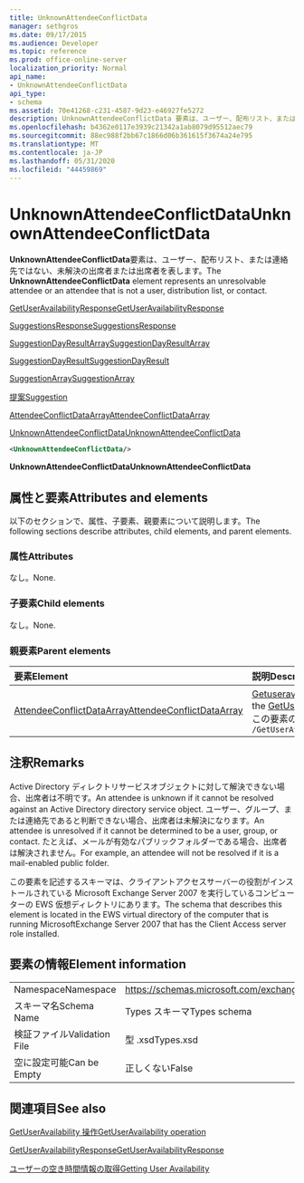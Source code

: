 ```yaml
---
title: UnknownAttendeeConflictData
manager: sethgros
ms.date: 09/17/2015
ms.audience: Developer
ms.topic: reference
ms.prod: office-online-server
localization_priority: Normal
api_name:
- UnknownAttendeeConflictData
api_type:
- schema
ms.assetid: 70e41268-c231-4587-9d23-e46927fe5272
description: UnknownAttendeeConflictData 要素は、ユーザー、配布リスト、または連絡先ではない、未解決の出席者または出席者を表します。
ms.openlocfilehash: b4362e0117e3939c21342a1ab8079d95512aec79
ms.sourcegitcommit: 88ec988f2bb67c1866d06b361615f3674a24e795
ms.translationtype: MT
ms.contentlocale: ja-JP
ms.lasthandoff: 05/31/2020
ms.locfileid: "44459869"
---
```

# <a name="unknownattendeeconflictdata"></a><span data-ttu-id="4ef16-103">UnknownAttendeeConflictData</span><span class="sxs-lookup"><span data-stu-id="4ef16-103">UnknownAttendeeConflictData</span></span>

<span data-ttu-id="4ef16-104">**UnknownAttendeeConflictData**要素は、ユーザー、配布リスト、または連絡先ではない、未解決の出席者または出席者を表します。</span><span class="sxs-lookup"><span data-stu-id="4ef16-104">The **UnknownAttendeeConflictData** element represents an unresolvable attendee or an attendee that is not a user, distribution list, or contact.</span></span> 
  
[<span data-ttu-id="4ef16-105">GetUserAvailabilityResponse</span><span class="sxs-lookup"><span data-stu-id="4ef16-105">GetUserAvailabilityResponse</span></span>](getuseravailabilityresponse.md)
  
[<span data-ttu-id="4ef16-106">SuggestionsResponse</span><span class="sxs-lookup"><span data-stu-id="4ef16-106">SuggestionsResponse</span></span>](suggestionsresponse.md)
  
[<span data-ttu-id="4ef16-107">SuggestionDayResultArray</span><span class="sxs-lookup"><span data-stu-id="4ef16-107">SuggestionDayResultArray</span></span>](suggestiondayresultarray.md)
  
[<span data-ttu-id="4ef16-108">SuggestionDayResult</span><span class="sxs-lookup"><span data-stu-id="4ef16-108">SuggestionDayResult</span></span>](suggestiondayresult.md)
  
[<span data-ttu-id="4ef16-109">SuggestionArray</span><span class="sxs-lookup"><span data-stu-id="4ef16-109">SuggestionArray</span></span>](suggestionarray.md)
  
[<span data-ttu-id="4ef16-110">提案</span><span class="sxs-lookup"><span data-stu-id="4ef16-110">Suggestion</span></span>](suggestion.md)
  
[<span data-ttu-id="4ef16-111">AttendeeConflictDataArray</span><span class="sxs-lookup"><span data-stu-id="4ef16-111">AttendeeConflictDataArray</span></span>](attendeeconflictdataarray.md)
  
[<span data-ttu-id="4ef16-112">UnknownAttendeeConflictData</span><span class="sxs-lookup"><span data-stu-id="4ef16-112">UnknownAttendeeConflictData</span></span>](unknownattendeeconflictdata.md)
  
```xml
<UnknownAttendeeConflictData/>
```

 <span data-ttu-id="4ef16-113">**UnknownAttendeeConflictData**</span><span class="sxs-lookup"><span data-stu-id="4ef16-113">**UnknownAttendeeConflictData**</span></span>
## <a name="attributes-and-elements"></a><span data-ttu-id="4ef16-114">属性と要素</span><span class="sxs-lookup"><span data-stu-id="4ef16-114">Attributes and elements</span></span>

<span data-ttu-id="4ef16-115">以下のセクションで、属性、子要素、親要素について説明します。</span><span class="sxs-lookup"><span data-stu-id="4ef16-115">The following sections describe attributes, child elements, and parent elements.</span></span>
  
### <a name="attributes"></a><span data-ttu-id="4ef16-116">属性</span><span class="sxs-lookup"><span data-stu-id="4ef16-116">Attributes</span></span>

<span data-ttu-id="4ef16-117">なし。</span><span class="sxs-lookup"><span data-stu-id="4ef16-117">None.</span></span>
  
### <a name="child-elements"></a><span data-ttu-id="4ef16-118">子要素</span><span class="sxs-lookup"><span data-stu-id="4ef16-118">Child elements</span></span>

<span data-ttu-id="4ef16-119">なし。</span><span class="sxs-lookup"><span data-stu-id="4ef16-119">None.</span></span>
  
### <a name="parent-elements"></a><span data-ttu-id="4ef16-120">親要素</span><span class="sxs-lookup"><span data-stu-id="4ef16-120">Parent elements</span></span>

|<span data-ttu-id="4ef16-121">**要素**</span><span class="sxs-lookup"><span data-stu-id="4ef16-121">**Element**</span></span>|<span data-ttu-id="4ef16-122">**説明**</span><span class="sxs-lookup"><span data-stu-id="4ef16-122">**Description**</span></span>|
|:-----|:-----|
|[<span data-ttu-id="4ef16-123">AttendeeConflictDataArray</span><span class="sxs-lookup"><span data-stu-id="4ef16-123">AttendeeConflictDataArray</span></span>](attendeeconflictdataarray.md) <br/> |<span data-ttu-id="4ef16-124">[Getuseravailability 操作](getuseravailability-operation.md)で識別された、クエリを実行した出席者の競合データの配列を格納します。</span><span class="sxs-lookup"><span data-stu-id="4ef16-124">Contains an array of conflict data for queried attendees identified in the [GetUserAvailability operation](getuseravailability-operation.md).</span></span>  <br/> <span data-ttu-id="4ef16-125">この要素の XPath 式を次に示します。</span><span class="sxs-lookup"><span data-stu-id="4ef16-125">The following is the XPath expression to this element:</span></span>  <br/>  `/GetUserAvailabilityResponse/SuggestionsResponse/SuggestionDayResultArray/SuggestionDayResult[i]/SuggestionArray/Suggestion[i]/AttendeeConflictDataArray` <br/> |
   
## <a name="remarks"></a><span data-ttu-id="4ef16-126">注釈</span><span class="sxs-lookup"><span data-stu-id="4ef16-126">Remarks</span></span>

<span data-ttu-id="4ef16-127">Active Directory ディレクトリサービスオブジェクトに対して解決できない場合、出席者は不明です。</span><span class="sxs-lookup"><span data-stu-id="4ef16-127">An attendee is unknown if it cannot be resolved against an Active Directory directory service object.</span></span> <span data-ttu-id="4ef16-128">ユーザー、グループ、または連絡先であると判断できない場合、出席者は未解決になります。</span><span class="sxs-lookup"><span data-stu-id="4ef16-128">An attendee is unresolved if it cannot be determined to be a user, group, or contact.</span></span> <span data-ttu-id="4ef16-129">たとえば、メールが有効なパブリックフォルダーである場合、出席者は解決されません。</span><span class="sxs-lookup"><span data-stu-id="4ef16-129">For example, an attendee will not be resolved if it is a mail-enabled public folder.</span></span>
  
<span data-ttu-id="4ef16-130">この要素を記述するスキーマは、クライアントアクセスサーバーの役割がインストールされている Microsoft Exchange Server 2007 を実行しているコンピューターの EWS 仮想ディレクトリにあります。</span><span class="sxs-lookup"><span data-stu-id="4ef16-130">The schema that describes this element is located in the EWS virtual directory of the computer that is running MicrosoftExchange Server 2007 that has the Client Access server role installed.</span></span>
  
## <a name="element-information"></a><span data-ttu-id="4ef16-131">要素の情報</span><span class="sxs-lookup"><span data-stu-id="4ef16-131">Element information</span></span>

|||
|:-----|:-----|
|<span data-ttu-id="4ef16-132">Namespace</span><span class="sxs-lookup"><span data-stu-id="4ef16-132">Namespace</span></span>  <br/> |https://schemas.microsoft.com/exchange/services/2006/types  <br/> |
|<span data-ttu-id="4ef16-133">スキーマ名</span><span class="sxs-lookup"><span data-stu-id="4ef16-133">Schema Name</span></span>  <br/> |<span data-ttu-id="4ef16-134">Types スキーマ</span><span class="sxs-lookup"><span data-stu-id="4ef16-134">Types schema</span></span>  <br/> |
|<span data-ttu-id="4ef16-135">検証ファイル</span><span class="sxs-lookup"><span data-stu-id="4ef16-135">Validation File</span></span>  <br/> |<span data-ttu-id="4ef16-136">型 .xsd</span><span class="sxs-lookup"><span data-stu-id="4ef16-136">Types.xsd</span></span>  <br/> |
|<span data-ttu-id="4ef16-137">空に設定可能</span><span class="sxs-lookup"><span data-stu-id="4ef16-137">Can be Empty</span></span>  <br/> |<span data-ttu-id="4ef16-138">正しくない</span><span class="sxs-lookup"><span data-stu-id="4ef16-138">False</span></span>  <br/> |
   
## <a name="see-also"></a><span data-ttu-id="4ef16-139">関連項目</span><span class="sxs-lookup"><span data-stu-id="4ef16-139">See also</span></span>



[<span data-ttu-id="4ef16-140">GetUserAvailability 操作</span><span class="sxs-lookup"><span data-stu-id="4ef16-140">GetUserAvailability operation</span></span>](getuseravailability-operation.md)
  
[<span data-ttu-id="4ef16-141">GetUserAvailabilityResponse</span><span class="sxs-lookup"><span data-stu-id="4ef16-141">GetUserAvailabilityResponse</span></span>](getuseravailabilityresponse.md)


[<span data-ttu-id="4ef16-142">ユーザーの空き時間情報の取得</span><span class="sxs-lookup"><span data-stu-id="4ef16-142">Getting User Availability</span></span>](https://msdn.microsoft.com/library/d4133fcb-9b0f-4e6b-aadf-a389da83516a%28Office.15%29.aspx)

